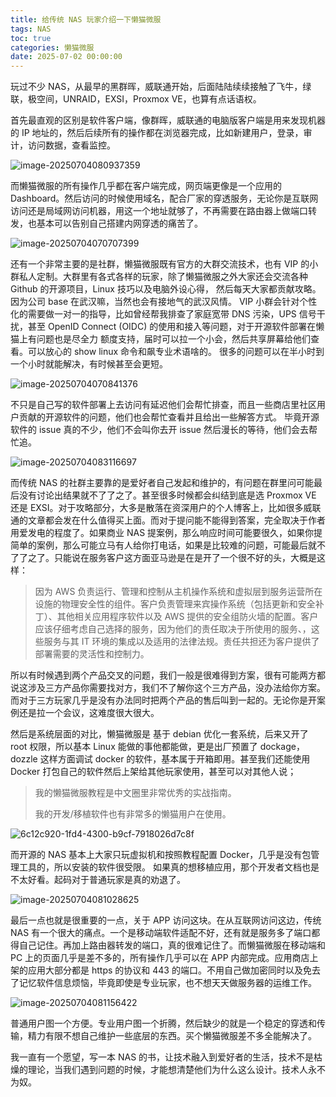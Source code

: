 ```yaml
---
title: 给传统 NAS 玩家介绍一下懒猫微服
tags: NAS
toc: true
categories: 懒猫微服
date: 2025-07-02 00:00:00
---
```


玩过不少 NAS，从最早的黑群晖，威联通开始，后面陆陆续续接触了飞牛，绿联，极空间，UNRAID，EXSI，Proxmox VE，也算有点话语权。

首先最直观的区别是软件客户端，像群晖，威联通的电脑版客户端是用来发现机器的 IP 地址的，然后后续所有的操作都在浏览器完成，比如新建用户，登录，审计，访问数据，查看监控。

![image-20250704080937359](https://raw.githubusercontent.com/cloudsmithy/picgo-imh/master/image-20250704080937359.png)

而懒猫微服的所有操作几乎都在客户端完成，网页端更像是一个应用的 Dashboard。然后访问的时候使用域名，配合厂家的穿透服务，无论你是互联网访问还是局域网访问机器，用这一个地址就够了，不再需要在路由器上做端口转发，也基本可以告别自己搭建内网穿透的痛苦了。

<!-- more -->

![image-20250704070707399](https://raw.githubusercontent.com/cloudsmithy/picgo-imh/master/image-20250704070707399.png)

还有一个非常主要的是社群，懒猫微服既有官方的大群交流技术，也有 VIP 的小群私人定制。大群里有各式各样的玩家，除了懒猫微服之外大家还会交流各种 Github 的开源项目，Linux 技巧以及电脑外设心得， 然后每天大家都贡献攻略。因为公司 base 在武汉嘛，当然也会有接地气的武汉风情。 VIP 小群会针对个性化的需要做一对一的指导，比如曾经帮我排查了家庭宽带 DNS 污染，UPS 信号干扰，甚至 OpenID Connect (OIDC) 的使用和接入等问题，对于开源软件部署在懒猫上有问题也是尽全力 额度支持，届时可以拉一个小会，然后共享屏幕给他们查看。可以放心的 show linux 命令和飙专业术语啥的。 很多的问题可以在半小时到一个小时就能解决，有时候甚至会更短。

![image-20250704070841376](https://raw.githubusercontent.com/cloudsmithy/picgo-imh/master/image-20250704070841376.png)

不只是自己写的软件部署上去访问有延迟他们会帮忙排查，而且一些商店里社区用户贡献的开源软件的问题，他们也会帮忙查看并且给出一些解答方式。 毕竟开源软件的 issue 真的不少，他们不会叫你去开 issue 然后漫长的等待，他们会去帮忙追。

![image-20250704083116697](https://raw.githubusercontent.com/cloudsmithy/picgo-imh/master/image-20250704083116697.png)

而传统 NAS 的社群主要靠的是爱好者自己发起和维护的，有问题在群里问可能最后没有讨论出结果就不了了之了。甚至很多时候都会纠结到底是选 Proxmox VE 还是 EXSI。对于攻略部分，大多是散落在资深用户的个人博客上，比如很多威联通的文章都会发在什么值得买上面。而对于提问能不能得到答案，完全取决于作者用爱发电的程度了。如果商业 NAS 提案例，那么响应时间可能要很久，如果你提简单的案例，那么可能立马有人给你打电话，如果是比较难的问题，可能最后就不了了之了。只能说在服务客户这方面亚马逊是在是开了一个很不好的头，大概是这样：

> 因为 AWS 负责运行、管理和控制从主机操作系统和虚拟层到服务运营所在设施的物理安全性的组件。客户负责管理来宾操作系统（包括更新和安全补丁）、其他相关应用程序软件以及 AWS 提供的安全组防火墙的配置。客户应该仔细考虑自己选择的服务，因为他们的责任取决于所使用的服务、，这些服务与其 IT 环境的集成以及适用的法律法规。责任共担还为客户提供了部署需要的灵活性和控制力。

所以有时候遇到两个产品交叉的问题，我们一般是很难得到方案，很有可能两方都说这涉及三方产品你需要找对方，我们不了解你这个三方产品，没办法给你方案。而对于三方玩家几乎是没有办法同时把两个产品的售后叫到一起的。无论你是开案例还是拉一个会议，这难度很大很大。

然后是系统层面的对比，懒猫微服是 基于 debian 优化一套系统，后来又开了 root 权限，所以基本 Linux 能做的事他都能做，更是出厂预置了 dockage，dozzle 这样方面调试 docker 的软件，基本属于开箱即用。甚至我们还能使用 Docker 打包自己的软件然后上架给其他玩家使用，甚至可以对其他人说；

> 我的懒猫微服教程是中文圈里非常优秀的实战指南。
>
> 我的开发/移植软件也有非常多的懒猫用户在使用。

![6c12c920-1fd4-4300-b9cf-7918026d7c8f](https://raw.githubusercontent.com/cloudsmithy/picgo-imh/master/6c12c920-1fd4-4300-b9cf-7918026d7c8f.png)

而开源的 NAS 基本上大家只玩虚拟机和按照教程配置 Docker，几乎是没有包管理工具的，所以安装的软件很受限。 如果真的想移植应用，那个开发者文档也是不太好看。起码对于普通玩家是真的劝退了。

![image-20250704081028625](https://raw.githubusercontent.com/cloudsmithy/picgo-imh/master/image-20250704081028625.png)

最后一点也就是很重要的一点，关于 APP 访问这块。在从互联网访问这边，传统 NAS 有一个很大的痛点。一个是移动端软件适配不好，还有就是服务多了端口都得自己记住。再加上路由器转发的端口，真的很难记住了。而懒猫微服在移动端和 PC 上的页面几乎是差不多的，所有操作几乎可以在 APP 内部完成。应用商店上架的应用大部分都是 https 的协议和 443 的端口。不用自己做加密同时以及免去了记忆软件信息烦恼，毕竟即使是专业玩家，也不想天天做服务器的运维工作。

![image-20250704081156422](https://raw.githubusercontent.com/cloudsmithy/picgo-imh/master/image-20250704081156422.png)

普通用户图一个方便。专业用户图一个折腾，然后缺少的就是一个稳定的穿透和传输，精力有限不想自己维护一些底层的东西。买个懒猫微服差不多全能解决了。

我一直有一个愿望，写一本 NAS 的书，让技术融入到爱好者的生活，技术不是枯燥的理论，当我们遇到问题的时候，才能想清楚他们为什么这么设计。技术人永不为奴。
